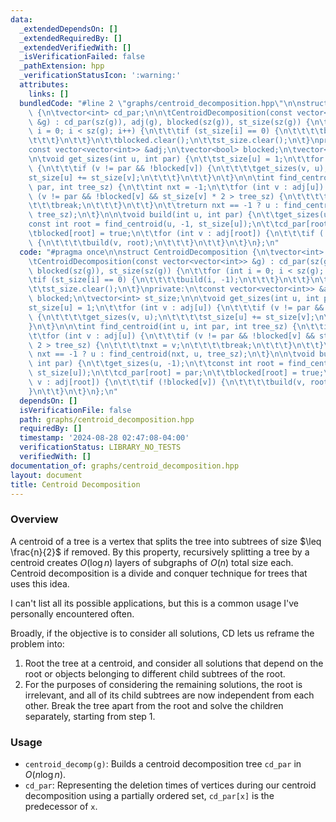 ```yaml
---
data:
  _extendedDependsOn: []
  _extendedRequiredBy: []
  _extendedVerifiedWith: []
  _isVerificationFailed: false
  _pathExtension: hpp
  _verificationStatusIcon: ':warning:'
  attributes:
    links: []
  bundledCode: "#line 2 \"graphs/centroid_decomposition.hpp\"\n\nstruct CentroidDecomposition\
    \ {\n\tvector<int> cd_par;\n\n\tCentroidDecomposition(const vector<vector<int>>\
    \ &g) : cd_par(sz(g)), adj(g), blocked(sz(g)), st_size(sz(g)) {\n\t\tfor (int\
    \ i = 0; i < sz(g); i++) {\n\t\t\tif (st_size[i] == 0) {\n\t\t\t\tbuild(i, -1);\n\
    \t\t\t}\n\t\t}\n\t\tblocked.clear();\n\t\tst_size.clear();\n\t}\nprivate:\n\t\
    const vector<vector<int>> &adj;\n\tvector<bool> blocked;\n\tvector<int> st_size;\n\
    \n\tvoid get_sizes(int u, int par) {\n\t\tst_size[u] = 1;\n\t\tfor (int v : adj[u])\
    \ {\n\t\t\tif (v != par && !blocked[v]) {\n\t\t\t\tget_sizes(v, u);\n\t\t\t\t\
    st_size[u] += st_size[v];\n\t\t\t}\n\t\t}\n\t}\n\n\tint find_centroid(int u, int\
    \ par, int tree_sz) {\n\t\tint nxt = -1;\n\t\tfor (int v : adj[u]) {\n\t\t\tif\
    \ (v != par && !blocked[v] && st_size[v] * 2 > tree_sz) {\n\t\t\t\tnxt = v;\n\t\
    \t\t\tbreak;\n\t\t\t}\n\t\t}\n\t\treturn nxt == -1 ? u : find_centroid(nxt, u,\
    \ tree_sz);\n\t}\n\n\tvoid build(int u, int par) {\n\t\tget_sizes(u, -1);\n\t\t\
    const int root = find_centroid(u, -1, st_size[u]);\n\t\tcd_par[root] = par;\n\t\
    \tblocked[root] = true;\n\t\tfor (int v : adj[root]) {\n\t\t\tif (!blocked[v])\
    \ {\n\t\t\t\tbuild(v, root);\n\t\t\t}\n\t\t}\n\t}\n};\n"
  code: "#pragma once\n\nstruct CentroidDecomposition {\n\tvector<int> cd_par;\n\n\
    \tCentroidDecomposition(const vector<vector<int>> &g) : cd_par(sz(g)), adj(g),\
    \ blocked(sz(g)), st_size(sz(g)) {\n\t\tfor (int i = 0; i < sz(g); i++) {\n\t\t\
    \tif (st_size[i] == 0) {\n\t\t\t\tbuild(i, -1);\n\t\t\t}\n\t\t}\n\t\tblocked.clear();\n\
    \t\tst_size.clear();\n\t}\nprivate:\n\tconst vector<vector<int>> &adj;\n\tvector<bool>\
    \ blocked;\n\tvector<int> st_size;\n\n\tvoid get_sizes(int u, int par) {\n\t\t\
    st_size[u] = 1;\n\t\tfor (int v : adj[u]) {\n\t\t\tif (v != par && !blocked[v])\
    \ {\n\t\t\t\tget_sizes(v, u);\n\t\t\t\tst_size[u] += st_size[v];\n\t\t\t}\n\t\t\
    }\n\t}\n\n\tint find_centroid(int u, int par, int tree_sz) {\n\t\tint nxt = -1;\n\
    \t\tfor (int v : adj[u]) {\n\t\t\tif (v != par && !blocked[v] && st_size[v] *\
    \ 2 > tree_sz) {\n\t\t\t\tnxt = v;\n\t\t\t\tbreak;\n\t\t\t}\n\t\t}\n\t\treturn\
    \ nxt == -1 ? u : find_centroid(nxt, u, tree_sz);\n\t}\n\n\tvoid build(int u,\
    \ int par) {\n\t\tget_sizes(u, -1);\n\t\tconst int root = find_centroid(u, -1,\
    \ st_size[u]);\n\t\tcd_par[root] = par;\n\t\tblocked[root] = true;\n\t\tfor (int\
    \ v : adj[root]) {\n\t\t\tif (!blocked[v]) {\n\t\t\t\tbuild(v, root);\n\t\t\t\
    }\n\t\t}\n\t}\n};\n"
  dependsOn: []
  isVerificationFile: false
  path: graphs/centroid_decomposition.hpp
  requiredBy: []
  timestamp: '2024-08-28 02:47:08-04:00'
  verificationStatus: LIBRARY_NO_TESTS
  verifiedWith: []
documentation_of: graphs/centroid_decomposition.hpp
layout: document
title: Centroid Decomposition
---
```


### Overview

A centroid of a tree is a vertex that splits the tree into subtrees of size $\leq \frac{n}{2}$ if removed. By this property, recursively splitting a tree by a centroid creates $O(\log{n})$ layers of subgraphs of $O(n)$ total size each. Centroid decomposition is a divide and conquer technique for trees that uses this idea.

I can't list all its possible applications, but this is a common usage I've personally encountered often.

Broadly, if the objective is to consider all solutions, CD lets us reframe the problem into:
1. Root the tree at a centroid, and consider all solutions that depend on the root or objects belonging to different child subtrees of the root.
2. For the purposes of considering the remaining solutions, the root is irrelevant, and all of its child subtrees are now independent from each other. Break the tree apart from the root and solve the children separately, starting from step 1.

### Usage

* `centroid_decomp(g)`: Builds a centroid decomposition tree `cd_par` in $O(n \log{n})$.
* `cd_par`: Representing the deletion times of vertices during our centroid decomposition using a partially ordered set, `cd_par[x]` is the predecessor of `x`.